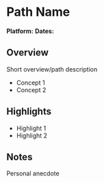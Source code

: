 # Path Name

**Platform:**
**Dates:**

## Overview
Short overview/path description
- Concept 1
- Concept 2

## Highlights
- Highlight 1
- Highlight 2

## Notes
Personal anecdote
